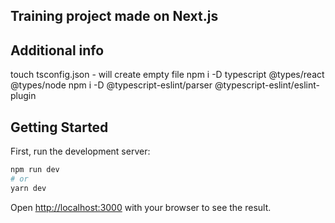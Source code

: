## Training project made on Next.js

## Additional info

touch tsconfig.json - will create empty file
npm i -D typescript @types/react @types/node
npm i -D @typescript-eslint/parser @typescript-eslint/eslint-plugin

## Getting Started

First, run the development server:

```bash
npm run dev
# or
yarn dev
```

Open [http://localhost:3000](http://localhost:3000) with your browser to see the result.
